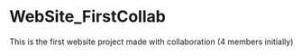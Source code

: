 # WebSite_FirstCollab
This is the first website project made with collaboration (4 members initially)


